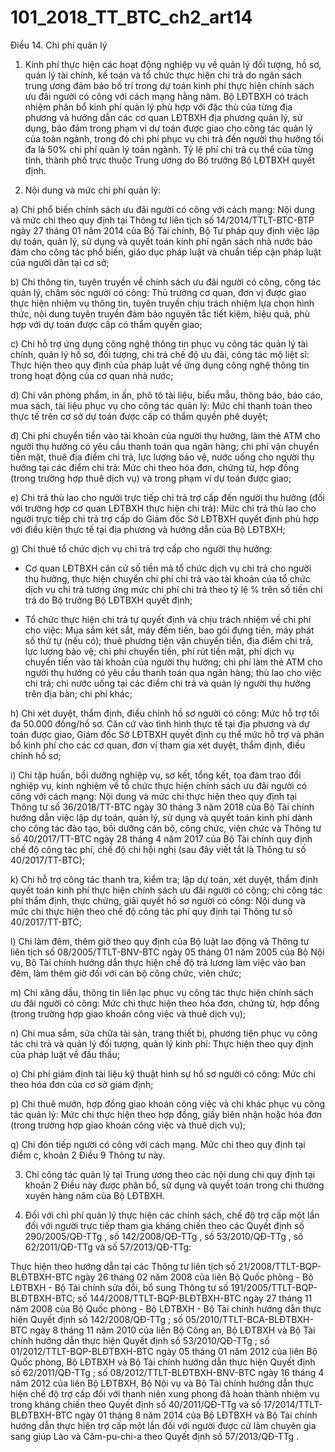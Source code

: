# 101_2018_TT_BTC_ch2_art14
Điều 14. Chi phí quản lý

1. Kinh phí thực hiện các hoạt động nghiệp vụ về quản lý đối tượng, hồ sơ, quản lý tài chính, kế toán và tổ chức thực hiện chi trả do ngân sách trung ương đảm bảo bố trí trong dự toán kinh phí thực hiện chính sách ưu đãi người có công với cách mạng hằng năm. Bộ LĐTBXH có trách nhiệm phân bổ kinh phí quản lý phù hợp với đặc thù của từng địa phương và hướng dẫn các cơ quan LĐTBXH địa phương quản lý, sử dụng, bảo đảm trong phạm vi dự toán được giao cho công tác quản lý của toàn ngành, trong đó chi phí phục vụ chi trả đến người thụ hưởng tối đa là 50% chi phí quản lý toàn ngành. Tỷ lệ phí chi trả cụ thể của từng tỉnh, thành phố trực thuộc Trung ương do Bộ trưởng Bộ LĐTBXH quyết định.

2. Nội dung và mức chi phí quản lý:

a) Chi phổ biến chính sách ưu đãi người có công với cách mạng: Nội dung và mức chi theo quy định tại Thông tư liên tịch số 14/2014/TTLT-BTC-BTP ngày 27 tháng 01 năm 2014 của Bộ Tài chính, Bộ Tư pháp quy định việc lập dự toán, quản lý, sử dụng và quyết toán kinh phí ngân sách nhà nước bảo đảm cho công tác phổ biến, giáo dục pháp luật và chuẩn tiếp cận pháp luật của người dân tại cơ sở;

b) Chi thông tin, tuyên truyền về chính sách ưu đãi người có công, công tác quản lý, chăm sóc người có công: Thủ trưởng cơ quan, đơn vị được giao thực hiện nhiệm vụ thông tin, tuyên truyền chịu trách nhiệm lựa chọn hình thức, nội dung tuyên truyền đảm bảo nguyên tắc tiết kiệm, hiệu quả, phù hợp với dự toán được cấp có thẩm quyền giao;

c) Chi hỗ trợ ứng dụng công nghệ thông tin phục vụ công tác quản lý tài chính, quản lý hồ sơ, đối tượng, chi trả chế độ ưu đãi, công tác mộ liệt sĩ: Thực hiện theo quy định của pháp luật về ứng dụng công nghệ thông tin trong hoạt động của cơ quan nhà nước;

d) Chi văn phòng phẩm, in ấn, phô tô tài liệu, biểu mẫu, thông báo, báo cáo, mua sách, tài liệu phục vụ cho công tác quản lý: Mức chi thanh toán theo thực tế trên cơ sở dự toán được cấp có thẩm quyền phê duyệt;

đ) Chi phí chuyển tiền vào tài khoản của người thụ hưởng, làm thẻ ATM cho người thụ hưởng có yêu cầu thanh toán qua ngân hàng; chi phí vận chuyển tiền mặt, thuê địa điểm chi trả, lực lượng bảo vệ, nước uống cho người thụ hưởng tại các điểm chi trả: Mức chi theo hóa đơn, chứng từ, hợp đồng (trong trường hợp thuê dịch vụ) và trong phạm vi dự toán được giao;

e) Chi trả thù lao cho người trực tiếp chi trả trợ cấp đến người thụ hưởng (đối với trường hợp cơ quan LĐTBXH thực hiện chi trả): Mức chi trả thù lao cho người trực tiếp chi trả trợ cấp do Giám đốc Sở LĐTBXH quyết định phù hợp với điều kiện thực tế tại địa phương và hướng dẫn của Bộ LĐTBXH;

g) Chi thuê tổ chức dịch vụ chi trả trợ cấp cho người thụ hưởng:

- Cơ quan LĐTBXH căn cứ số tiền mà tổ chức dịch vụ chi trả cho người thụ hưởng, thực hiện chuyển chi phí chi trả vào tài khoản của tổ chức dịch vụ chi trả tương ứng mức chi phí chi trả theo tỷ lệ % trên số tiền chi trả do Bộ trưởng Bộ LĐTBXH quyết định;

- Tổ chức thực hiện chi trả tự quyết định và chịu trách nhiệm về chi phí cho việc: Mua sắm két sắt, máy đếm tiền, bao gói đựng tiền, máy phát số thứ tự (nếu có); thuê phương tiện vận chuyển tiền, địa điểm chi trả, lực lượng bảo vệ; chi phí chuyển tiền, phí rút tiền mặt, phí dịch vụ chuyển tiền vào tài khoản của người thụ hưởng; chi phí làm thẻ ATM cho người thụ hưởng có yêu cầu thanh toán qua ngân hàng; thù lao cho việc chi trả; chi nước uống tại các điểm chi trả và quản lý người thụ hưởng trên địa bàn; chi phí khác;

h) Chi xét duyệt, thẩm định, điều chỉnh hồ sơ người có công: Mức hỗ trợ tối đa 50.000 đồng/hồ sơ. Căn cứ vào tình hình thực tế tại địa phương và dự toán được giao, Giám đốc Sở LĐTBXH quyết định cụ thể mức hỗ trợ và phân bổ kinh phí cho các cơ quan, đơn vị tham gia xét duyệt, thẩm định, điều chỉnh hồ sơ;

i) Chi tập huấn, bồi dưỡng nghiệp vụ, sơ kết, tổng kết, tọa đàm trao đổi nghiệp vụ, kinh nghiệm về tổ chức thực hiện chính sách ưu đãi người có công với cách mạng: Nội dung và mức chi thực hiện theo quy định tại Thông tư số 36/2018/TT-BTC ngày 30 tháng 3 năm 2018 của Bộ Tài chính hướng dẫn việc lập dự toán, quản lý, sử dụng và quyết toán kinh phí dành cho công tác đào tạo, bồi dưỡng cán bộ, công chức, viên chức và Thông tư số 40/2017/TT-BTC ngày 28 tháng 4 năm 2017 của Bộ Tài chính quy định chế độ công tác phí, chế độ chi hội nghị (sau đây viết tắt là Thông tư số 40/2017/TT-BTC);

k) Chi hỗ trợ công tác thanh tra, kiểm tra; lập dự toán, xét duyệt, thẩm định quyết toán kinh phí thực hiện chính sách ưu đãi người có công; chi công tác phí thẩm định, thực chứng, giải quyết hồ sơ người có công: Nội dung và mức chi thực hiện theo chế độ công tác phí quy định tại Thông tư số 40/2017/TT-BTC;

l) Chi làm đêm, thêm giờ theo quy định của Bộ luật lao động và Thông tư liên tịch số 08/2005/TTLT-BNV-BTC ngày 05 tháng 01 năm 2005 của Bộ Nội vụ, Bộ Tài chính hướng dẫn thực hiện chế độ trả lương làm việc vào ban đêm, làm thêm giờ đối với cán bộ công chức, viên chức;

m) Chi xăng dầu, thông tin liên lạc phục vụ công tác thực hiện chính sách ưu đãi người có công: Mức chi thực hiện theo hóa đơn, chứng từ, hợp đồng (trong trường hợp giao khoán công việc và thuê dịch vụ);

n) Chi mua sắm, sửa chữa tài sản, trang thiết bị, phương tiện phục vụ công tác chi trả và quản lý đối tượng, quản lý kinh phí: Thực hiện theo quy định của pháp luật về đấu thầu;

o) Chi phí giám định tài liệu kỹ thuật hình sự hồ sơ người có công: Mức chi theo hóa đơn của cơ sở giám định;

p) Chi thuê mướn, hợp đồng giao khoán công việc và chi khác phục vụ công tác quản lý: Mức chi thực hiện theo hợp đồng, giấy biên nhận hoặc hóa đơn (trong trường hợp giao khoán công việc và thuê dịch vụ);

q) Chi đón tiếp người có công với cách mạng. Mức chi theo quy định tại điểm c, khoản 2 Điều 9 Thông tư này.

3. Chi công tác quản lý tại Trung ương theo các nội dung chi quy định tại khoản 2 Điều này được phân bổ, sử dụng và quyết toán trong chi thường xuyên hàng năm của Bộ LĐTBXH.

4. Đối với chi phí quản lý thực hiện các chính sách, chế độ trợ cấp một lần đối với người trực tiếp tham gia kháng chiến theo các Quyết định số 290/2005/QĐ-TTg , số 142/2008/QĐ-TTg , số 53/2010/QĐ-TTg , số 62/2011/QĐ-TTg và số 57/2013/QĐ-TTg:

Thực hiện theo hướng dẫn tại các Thông tư liên tịch số 21/2008/TTLT-BQP-BLĐTBXH-BTC ngày 26 tháng 02 năm 2008 của liên Bộ Quốc phòng - Bộ LĐTBXH - Bộ Tài chính sửa đổi, bổ sung Thông tư số 191/2005/TTLT-BQP-BLĐTBXH-BTC; số 144/2008/TTLT-BQP-BLĐTBXH-BTC ngày 27 tháng 11 năm 2008 của Bộ Quốc phòng - Bộ LĐTBXH - Bộ Tài chính hướng dẫn thực hiện Quyết định số 142/2008/QĐ-TTg ; số 05/2010/TTLT-BCA-BLĐTBXH-BTC ngày 8 tháng 11 năm 2010 của liên Bộ Công an, Bộ LĐTBXH và Bộ Tài chính hướng dẫn thực hiện Quyết định số 53/2010/QĐ-TTg ; số 01/2012/TTLT-BQP-BLĐTBXH-BTC ngày 05 tháng 01 năm 2012 của liên Bộ Quốc phòng, Bộ LĐTBXH và Bộ Tài chính hướng dẫn thực hiện Quyết định số 62/2011/QĐ-TTg ; số 08/2012/TTLT-BLĐTBXH-BNV-BTC ngày 16 tháng 4 năm 2012 của liên Bộ LĐTBXH, Bộ Nội vụ và Bộ Tài chính hướng dẫn thực hiện chế độ trợ cấp đối với thanh niên xung phong đã hoàn thành nhiệm vụ trong kháng chiến theo Quyết định số 40/2011/QĐ-TTg và số 17/2014/TTLT-BLĐTBXH-BTC ngày 01 tháng 8 năm 2014 của Bộ LĐTBXH và Bộ Tài chính hướng dẫn thực hiện trợ cấp một lần đối với người được cử làm chuyên gia sang giúp Lào và Căm-pu-chi-a theo Quyết định số 57/2013/QĐ-TTg .